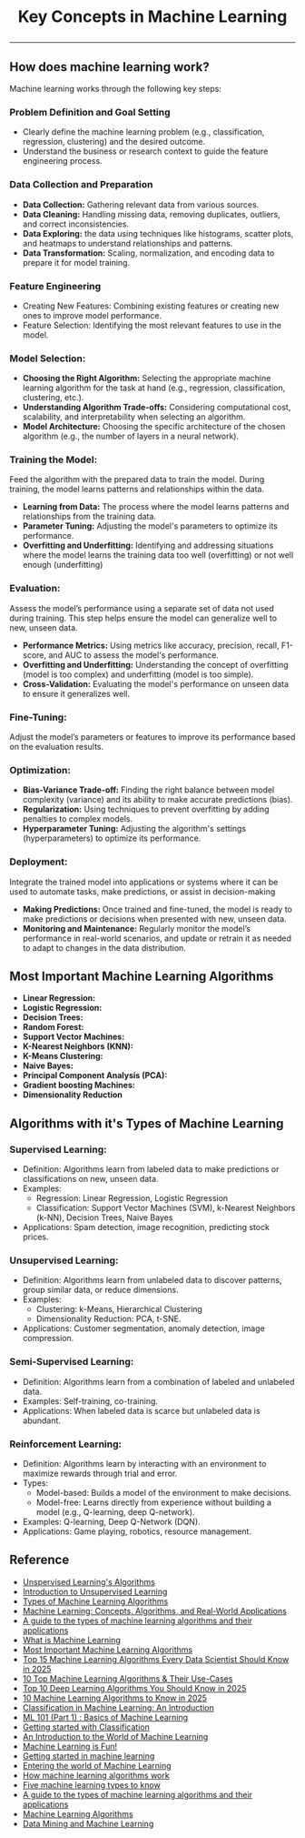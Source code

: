 # <p align="center">Key Concepts in Machine Learning</p>
---

## How does machine learning work?
Machine learning works through the following key steps:

### Problem Definition and Goal Setting
* Clearly define the machine learning problem (e.g., classification, regression, clustering) and the desired outcome.
* Understand the business or research context to guide the feature engineering process.

### Data Collection and Preparation
* **Data Collection:** Gathering relevant data from various sources.
* **Data Cleaning:** Handling missing data, removing duplicates, outliers, and correct inconsistencies.
* **Data Exploring:** the data using techniques like histograms, scatter plots, and heatmaps to understand relationships and patterns.
* **Data Transformation:** Scaling, normalization, and encoding data to prepare it for model training.

### Feature Engineering 
* Creating New Features: Combining existing features or creating new ones to improve model performance.
* Feature Selection: Identifying the most relevant features to use in the model. 

### Model Selection: 
* **Choosing the Right Algorithm:**
  Selecting the appropriate machine learning algorithm for the task at hand (e.g., regression, classification, clustering, etc.).
* **Understanding Algorithm Trade-offs:**
  Considering computational cost, scalability, and interpretability when selecting an algorithm.
* **Model Architecture:**
  Choosing the specific architecture of the chosen algorithm (e.g., the number of layers in a neural network).

### Training the Model:
Feed the algorithm with the prepared data to train the model. During training, the model learns patterns and relationships within the data.
* **Learning from Data:**
  The process where the model learns patterns and relationships from the training data. 
* **Parameter Tuning:**
  Adjusting the model's parameters to optimize its performance. 
* **Overfitting and Underfitting:**
  Identifying and addressing situations where the model learns the training data too well (overfitting) or not well enough (underfitting)

### Evaluation:
Assess the model’s performance using a separate set of data not used during training. This step helps ensure the model can generalize well to new, unseen data.
* **Performance Metrics:**
  Using metrics like accuracy, precision, recall, F1-score, and AUC to assess the model's performance.
* **Overfitting and Underfitting:**
  Understanding the concept of overfitting (model is too complex) and underfitting (model is too simple).
* **Cross-Validation:**
  Evaluating the model's performance on unseen data to ensure it generalizes well.

### Fine-Tuning:
Adjust the model’s parameters or features to improve its performance based on the evaluation results.

### Optimization: 
* **Bias-Variance Trade-off:**
Finding the right balance between model complexity (variance) and its ability to make accurate predictions (bias).
* **Regularization:**
Using techniques to prevent overfitting by adding penalties to complex models.
* **Hyperparameter Tuning:**
Adjusting the algorithm's settings (hyperparameters) to optimize its performance.
    
### Deployment:
Integrate the trained model into applications or systems where it can be used to automate tasks, make predictions, or assist in decision-making
* **Making Predictions:** Once trained and fine-tuned, the model is ready to make predictions or decisions when presented with new, unseen data.
* **Monitoring and Maintenance:** Regularly monitor the model’s performance in real-world scenarios, and update or retrain it as needed to adapt to changes in the data distribution.

## Most Important Machine Learning Algorithms
* **Linear Regression:**
* **Logistic Regression:**
* **Decision Trees:**
* **Random Forest:**
* **Support Vector Machines:**
* **K-Nearest Neighbors (KNN):**
* **K-Means Clustering:**
* **Naive Bayes:**
* **Principal Component Analysis (PCA):**
* **Gradient boosting Machines:**
* **Dimensionality Reduction**

## Algorithms with it's Types of Machine Learning 
### Supervised Learning:
* Definition: Algorithms learn from labeled data to make predictions or classifications on new, unseen data. 
* Examples:
  * Regression: Linear Regression, Logistic Regression 
  * Classification: Support Vector Machines (SVM), k-Nearest Neighbors (k-NN), Decision Trees, Naive Bayes 
* Applications: Spam detection, image recognition, predicting stock prices.

### Unsupervised Learning:
* Definition: Algorithms learn from unlabeled data to discover patterns, group similar data, or reduce dimensions. 
* Examples:
  * Clustering: k-Means, Hierarchical Clustering 
  * Dimensionality Reduction: PCA, t-SNE. 
* Applications: Customer segmentation, anomaly detection, image compression. 

### Semi-Supervised Learning:
* Definition: Algorithms learn from a combination of labeled and unlabeled data.
* Examples: Self-training, co-training.
* Applications: When labeled data is scarce but unlabeled data is abundant. 

### Reinforcement Learning:
* Definition: Algorithms learn by interacting with an environment to maximize rewards through trial and error.
* Types:
  * Model-based: Builds a model of the environment to make decisions. 
  * Model-free: Learns directly from experience without building a model (e.g., Q-learning, deep Q-network). 
* Examples: Q-learning, Deep Q-Network (DQN).
* Applications: Game playing, robotics, resource management. 




## Reference
* [Unspervised Learning's Algorithms](https://www.geeksforgeeks.org/unsupervised-learning/)
* [Introduction to Unsupervised Learning](https://www.datacamp.com/blog/introduction-to-unsupervised-learning)
* [Types of Machine Learning Algorithms](https://www.geeksforgeeks.org/types-of-machine-learning-algorithms/)
* [Machine Learning: Concepts, Algorithms, and Real-World Applications](https://coralogix.com/ai-blog/machine-learning-concepts-algorithms-and-real-world-applications/)
* [A guide to the types of machine learning algorithms and their applications](https://www.sas.com/en_gb/insights/articles/analytics/machine-learning-algorithms.html#:~:text=There%20are%20four%20types%20of,%2Dsupervised%2C%20unsupervised%20and%20reinforcement.)
* [What is Machine Learning](https://ischool.syracuse.edu/what-is-machine-learning/)
* [Most Important Machine Learning Algorithms](https://bayramblog.medium.com/most-important-machine-learning-algorithms-00e97ab5a035)
* [Top 15 Machine Learning Algorithms Every Data Scientist Should Know in 2025](https://www.geeksforgeeks.org/top-10-algorithms-every-machine-learning-engineer-should-know/)
* [10 Top Machine Learning Algorithms & Their Use-Cases](https://www.datacamp.com/blog/top-machine-learning-use-cases-and-algorithms)
* [Top 10 Deep Learning Algorithms You Should Know in 2025](https://www.hyperstack.cloud/blog/thought-leadership/top-deep-learning-algorithms-you-should-know)
* [10 Machine Learning Algorithms to Know in 2025](https://www.coursera.org/articles/machine-learning-algorithms)
* [Classification in Machine Learning: An Introduction](https://www.datacamp.com/blog/classification-machine-learning)
* [ML 101 (Part 1) : Basics of Machine Learning](https://savindi-wijenayaka.medium.com/ml-101-part-1-basics-of-machine-learning-1734836696c1)
* [Getting started with Classification](https://www.geeksforgeeks.org/getting-started-with-classification/)
* [An Introduction to the World of Machine Learning](https://medium.com/@rithesh18.k/an-introduction-to-the-world-of-machine-learning-5b182dde7b92)
* [Machine Learning is Fun!](https://medium.com/@ageitgey/machine-learning-is-fun-80ea3ec3c471)
* [Getting started in machine learning](https://medium.com/unruly-engineering/getting-started-in-machine-learning-b51b3b1917ad)
* [Entering the world of Machine Learning](https://medium.com/getting-better-together/entering-the-world-of-machine-learning-82b84c9113ec)
* [How machine learning algorithms work](https://www.ibm.com/think/topics/machine-learning-algorithms#:~:text=There%20are%20four%20types%20of,both%20unsupervised%20and%20supervised%20learning.&text=The%20following%20are%20the%20most%20popular%20and%20commonly%20used%20algorithms.)
* [Five machine learning types to know](https://www.ibm.com/think/topics/machine-learning-types)
* [A guide to the types of machine learning algorithms and their applications](https://www.sas.com/en_gb/insights/articles/analytics/machine-learning-algorithms.html#:~:text=There%20are%20four%20types%20of,%2Dsupervised%2C%20unsupervised%20and%20reinforcement.)
* [Machine Learning Algorithms](https://www.geeksforgeeks.org/machine-learning-algorithms/)
* [Data Mining and Machine Learning](https://www.tdktech.com/tech-talks/data-mining-and-machine-learning/#:~:text=Data%20Mining%20and%20Machine%20Learning%20Machine%20learning,model%20appropriate%20for%20the%20environment%20being%20studied.)
